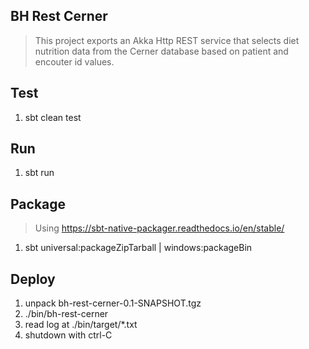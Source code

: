 BH Rest Cerner
--------------
>This project exports an Akka Http REST service that selects diet nutrition data from the Cerner database based on
>patient and encouter id values.

Test
----
1. sbt clean test

Run
---
1. sbt run

Package
-------
>Using https://sbt-native-packager.readthedocs.io/en/stable/
1. sbt universal:packageZipTarball | windows:packageBin

Deploy
------
1. unpack bh-rest-cerner-0.1-SNAPSHOT.tgz
2. ./bin/bh-rest-cerner
3. read log at ./bin/target/*.txt
4. shutdown with ctrl-C